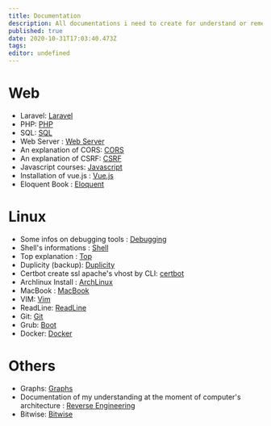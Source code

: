 ```yaml
---
title: Documentation
description: All documentations i need to create for understand or remember
published: true
date: 2020-10-31T17:03:40.473Z
tags: 
editor: undefined
---
```


# Web

- Laravel: [Laravel](Laravel)
- PHP: [PHP](php)
- SQL: [SQL](sql)
- Web Server : [Web Server](web-server)
- An explanation of CORS: [CORS](cors)
- An explanation of CSRF: [CSRF](Csrf)
- Javascript courses: [Javascript](javascript)
- Installation of vue.js : [Vue.js](vue-js)
- Eloquent Book : [Eloquent](eloquent-book)

# Linux

- Some infos on debugging tools : [Debugging](debugging)
- Shell's informations : [Shell](shell)
- Top explanation : [Top](top)
- Duplicity (backup): [Duplicity](duplicity)
- Certbot create ssl apache's vhost by CLI: [certbot](certbot)
- Archlinux Install : [ArchLinux](archlinux)
- MacBook : [MacBook](mac-book)
- VIM: [Vim](vim)
- ReadLine: [ReadLine](readline)
- Git: [Git](git)
- Grub: [Boot](Boot)
- Docker: [Docker](docker)

# Others

- Graphs: [Graphs](graphs)
- Documentation of my understanding at the moment of computer's architecture : [Reverse Engineering](reverse-engineering)
- Bitwise: [Bitwise](Bitwise)
